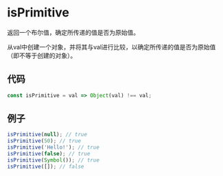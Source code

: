 # isPrimitive

返回一个布尔值，确定所传递的值是否为原始值。

从val中创建一个对象，并将其与val进行比较，以确定所传递的值是否为原始值（即不等于创建的对象）。

## 代码

```js
const isPrimitive = val => Object(val) !== val;
```

## 例子

```js
isPrimitive(null); // true
isPrimitive(50); // true
isPrimitive('Hello!'); // true
isPrimitive(false); // true
isPrimitive(Symbol()); // true
isPrimitive([]); // false
```
